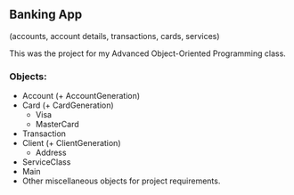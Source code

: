 
## Banking App 
(accounts, account details, transactions, cards, services)

This was the project for my Advanced Object-Oriented Programming class.
### Objects:
 - Account (+ AccountGeneration)
 - Card (+ CardGeneration)
   - Visa
   - MasterCard
 - Transaction
 - Client (+ ClientGeneration)
   - Address
 - ServiceClass
 - Main
 - Other miscellaneous objects for project requirements.
